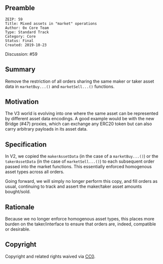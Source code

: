 ## Preamble

    ZEIP: 59
    Title: Mixed assets in "market" operations
    Author: 0x Core Team
    Type: Standard Track
    Category: Core
    Status: Final
    Created: 2019-10-23

Discussion: #59

## Summary
Remove the restriction of all orders sharing the same maker or taker asset data in `marketBuy...()` and `marketSell...()` functions.

## Motivation
The V3 world is evolving into one where the same asset can be represented by different asset data encodings. A good example would be with the new Bridge (#47) proxies, which can exchange any ERC20 token but can also carry arbitrary payloads in its asset data.

## Specification
In V2, we copied the `makerAssetData` (in the case of a `marketBuy...()`) or the `takerAssetData` (in the case of `marketSell...()`) to each subsequent order passed into the market functions. This essentially enforced homogenous asset types across all orders.

Going forward, we will simply no longer perform this copy, and fill orders as usual, continuing
to track and assert the maker/taker asset amounts bought/sold.

## Rationale

Because we no longer enforce homogenous asset types, this places more burden on the taker/interface to ensure that orders are, indeed, compatible or desirable.

## Copyright

Copyright and related rights waived via [CC0](https://creativecommons.org/publicdomain/zero/1.0/).
